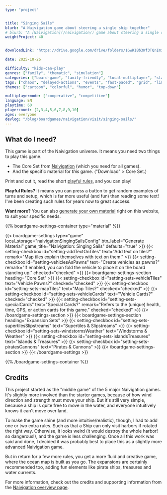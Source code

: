 ```yaml
---
type: "project"


title: "Singing Sails"
blurb: "A Naivigation game about steering a single ship together"
# blurb: "A [Naivigation](/naivigation/) game about steering a single ship together, battling sea currents and dangerous islands."
weightProject: 40


downloadLink: "https://drive.google.com/drive/folders/1GwRIBb3Wf3TQnImiKwxCPcrnd1HOQ6KL"

date: 2025-10-26

difficulty: "kids-can-play"
genres: ["family", "thematic", "simulation"]
categories: ["board-game", "family-friendly", "local-multiplayer", "standard"]
tags: ["chaos", "delayed-actions", "events", "fast-paced", "grid", "limited-communication", "logic", "memory", "modular", "movement", "orientation", "shared-map", "sudden-death", "team-based", "transportation", "turn-based", "variable-setup", "vehicle-simulation"]
themes: ["cartoon", "colorful", "humor", "top-down"]

multiplayermode: ["cooperative", "competitive"]
language: EN
playtime: 60
playercount: [2,3,4,5,6,7,8,9,10]
ages: everyone
devlog: "/blog/boardgames/naivigation/visit/singing-sails/"
---
```




## What do I need?

This game is part of the Naivigation universe. It means you need two things to play this game.

* The Core Set from [Naivigation](/naivigation/) (which you need for all games).
* And the specific material for _this_ game. ("Download" > Core Set.)

Print and cut it, read the short [playful rules](rules), and you can play!

**Playful Rules?** It means you can press a button to get random examples of turns and setup, which is far more useful (and fun) than reading some text! I've been creating such rules for years now to great success.

**Want more?** You can also [generate your own material](#material) right on this website, to suit your specific needs.


{{% boardgame-settings-container type="material" %}}

{{< boardgame-settings type="game" local_storage="naivigationSingingSailsConfig" btn_label="Generate Material" game_title="Naivigation: Singing Sails" defaults="true" >}}
  {{< setting-checkbox id="setting-addTextOnTiles" text="Add text on tiles?" remark="Map tiles explain themselves with text on them." >}}
  {{< setting-checkbox id="setting-vehiclesAsPawns" text="Create vehicles as pawns?" remark="If enabled, you can fold the vehicle to place it on the board standing up." checked="checked" >}}
  {{< boardgame-settings-section heading="Core Set" >}}
    {{< setting-checkbox id="setting-sets-vehicleTiles" text="Vehicle Pawns?" checked="checked" >}}
    {{< setting-checkbox id="setting-sets-mapTiles" text="Map Tiles?" checked="checked" >}}
    {{< setting-checkbox id="setting-sets-vehicleCards" text="Vehicle Cards?" checked="checked" >}}
    {{< setting-checkbox id="setting-sets-specialCards" text="Special Cards?" remark="Refers to the (unique) health, time, GPS, or action cards for this game." checked="checked" >}}
  {{< /boardgame-settings-section >}}
  {{< boardgame-settings-section heading="Expansion Sets" >}}
    {{< setting-checkbox id="setting-sets-supertilesSlipstreams" text="Supertiles & Slipstreams" >}}
    {{< setting-checkbox id="setting-sets-windstormsWeather" text="Windstorms & Weather" >}}
    {{< setting-checkbox id="setting-sets-islandsTreasures" text="Islands & Treasures" >}}
    {{< setting-checkbox id="setting-sets-piratesCannons" text="Pirates & Cannons" >}}
  {{< /boardgame-settings-section >}}
{{< /boardgame-settings >}}

{{% /boardgame-settings-container %}}

## Credits

This project started as the "middle game" of the 5 major Naivigation games. It's slightly more involved than the starter games, because of how wind direction and strength must move your ship. But it's still very simple, because a ship is quite free to move in the water, and everyone intuitively knows it can't move over land.

To make the game shine (and more intuitive/realistic), though, I had to add one or two extra rules. Such as that a Ship can only visit harbors if rotated the right way. Otherwise, it looks weird (it would destroy the whole harbor! so dangerous!), and the game is less challenging. Once all this work was said and done, I decided it was probably best to place this as a slightly more advanced Naivigation game.

But in return for a few more rules, you get a more fluid and creative game, where the ocean map is built as you go. The expansions are certainly recommended too, adding fun elements like pirate ships, treasures and water currents.

For more information, check out the credits and supporting information from the [Naivigation overview page](/naivigation/).

